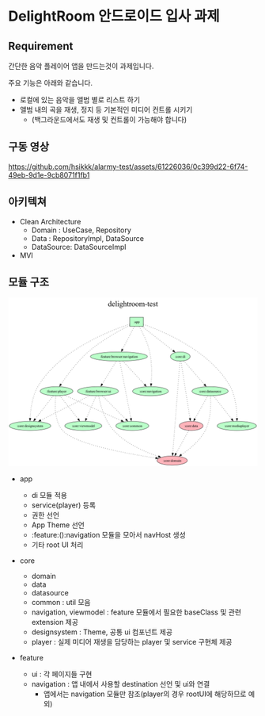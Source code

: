 # DelightRoom 안드로이드 입사 과제 

## Requirement
간단한 음악 플레이어 앱을 만드는것이 과제입니다. 

주요 기능은 아래와 같습니다. 

- 로컬에 있는 음악을 앨범 별로 리스트 하기
- 앨범 내의 곡을 재생, 정지 등 기본적인 미디어 컨트롤 시키기
    - (백그라운드에서도 재생 및 컨트롤이 가능해야 합니다)


## 구동 영상
https://github.com/hsikkk/alarmy-test/assets/61226036/0c399d22-6f74-49eb-9d1e-9cb8071f1fb1


## 아키텍쳐
- Clean Architecture
  - Domain : UseCase, Repository
  - Data : RepositoryImpl, DataSource
  - DataSource: DataSourceImpl
- MVI


## 모듈 구조

<img src="./project.dot.png" />

- app
  - di 모듈 적용
  - service(player) 등록
  - 권한 선언
  - App Theme 선언
  - :feature:():navigation 모듈을 모아서 navHost 생성
  - 기타 root UI 처리
 
- core
  - domain
  - data
  - datasource
  - common : util 모음
  - navigation, viewmodel : feature 모듈에서 필요한 baseClass 및 관련 extension 제공
  - designsystem : Theme, 공통 ui 컴포넌트 제공
  - player : 실제 미디어 재생을 담당하는 player 및 service 구현체 제공
 
- feature
  - ui : 각 페이지들 구현
  - navigation : 앱 내에서 사용할 destination 선언 및 ui와 연결
      - 앱에서는 navigation 모듈만 참조(player의 경우 rootUI에 해당하므로 예외)
